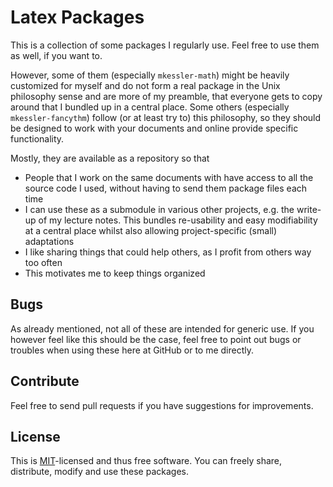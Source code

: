 # Latex Packages

This is a collection of some packages I regularly use. Feel free to use them as well, if you want to.

However, some of them (especially `mkessler-math`) might be heavily customized for myself and do not form a real package in the Unix philosophy sense and are more of my preamble, that everyone gets to copy around that I bundled up in a central place. Some others (especially `mkessler-fancythm`) follow (or at least try to) this philosophy, so they should be designed to work with your documents and online provide specific functionality.

Mostly, they are available as a repository so that
- People that I work on the same documents with have access to all the source code I used, without having to send them package files each time
- I can use these as a submodule in various other projects, e.g. the write-up of my lecture notes. This bundles re-usability and easy modifiability at a central place whilst also allowing project-specific (small) adaptations
- I like sharing things that could help others, as I profit from others way too often
- This motivates me to keep things organized

## Bugs
As already mentioned, not all of these are intended for generic use. If you however feel like this should be the case, feel free to point out bugs or troubles when using these here at GitHub or to me directly.

## Contribute
Feel free to send pull requests if you have suggestions for improvements.

## License
This is [MIT](https://mit-license.org/)-licensed and thus free software. You can freely share, distribute, modify and use these packages.
